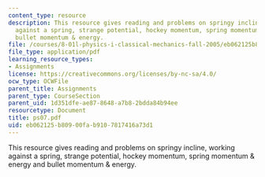 ```yaml
---
content_type: resource
description: This resource gives reading and problems on springy incline, working
  against a spring, strange potential, hockey momentum, spring momentum & energy and
  bullet momentum & energy.
file: /courses/8-01l-physics-i-classical-mechanics-fall-2005/eb062125b80900fab9107817416a73d1_ps07.pdf
file_type: application/pdf
learning_resource_types:
- Assignments
license: https://creativecommons.org/licenses/by-nc-sa/4.0/
ocw_type: OCWFile
parent_title: Assignments
parent_type: CourseSection
parent_uid: 1d351dfe-ae87-8648-a7b8-2bdda84b94ee
resourcetype: Document
title: ps07.pdf
uid: eb062125-b809-00fa-b910-7817416a73d1
---
```

This resource gives reading and problems on springy incline, working against a spring, strange potential, hockey momentum, spring momentum & energy and bullet momentum & energy.